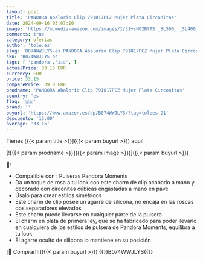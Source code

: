 ```yaml
---
layout: post
title: 'PANDORA Abalorio Clip 791817PCZ Mujer Plata Circonitas'
date: 2024-09-16 03:07:10
image: 'https://m.media-amazon.com/images/I/31+sN02BlTS._SL500_._SL400_.jpg'
comments: true
category: ofertas
author: 'tole.es'
slug: 'B074WWJLYS-es PANDORA Abalorio Clip 791817PCZ Mujer Plata Circonitas'
sku: 'B074WWJLYS-es'
tags: [ 'pandora','🇪🇸', ]
actualPrice: 33.15 EUR
currency: EUR
price: 33.15
comparePrice: 39.0 EUR
prodname: 'PANDORA Abalorio Clip 791817PCZ Mujer Plata Circonitas'
country: 'es'
flag: '🇪🇸'
brand: ''
buyurl: 'https://www.amazon.es/dp/B074WWJLYS/?tag=tolees-21'
descuento: '15.00'
average: '33.15'
---
```


Tienes [{{< param title >}}]({{< param buyurl >}}) aqui!

[![{{< param prodname >}}]({{< param image >}})]({{< param buyurl >}})

🔎:

- Compatible con : Pulseras Pandora Moments
- Da un toque de rosa a tu look con este charm de clip acabado a mano y decorado con circonitas cúbicas engastadas a mano en pavé
- Úsalo para crear estilos simétricos
- Este charm de clip posee un agarre de silicona, no encaja en las roscas dos separadores elevados
- Este charm puede llevarse en cualquier parte de la pulsera
- El charm en plata de primera ley, que se ha fabricado para poder llevarlo en cualquiera de los estilos de pulsera de Pandora Moments, equilibra a tu look
- El agarre oculto de silicona lo mantiene en su posición

[🛒 Comprar!!!]({{< param buyurl >}})
{{<world>}}B074WWJLYS{{</world>}}
